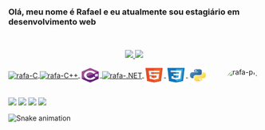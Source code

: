 ### Olá, meu nome é Rafael e eu atualmente sou estagiário em desenvolvimento web 

&nbsp;

<div align="center">
  <a href="https://github.com/rafaeltfpn">
  <img height="180em" src="https://github-readme-stats.vercel.app/api?username=rafaeltfpn&count_private=true&show_icons=true&include_all_commits=true&theme=dracula"/>
  <img height="180em" src="https://github-readme-stats.vercel.app/api/top-langs/?username=rafaeltfpn&layout=compact&theme=dracula"/>
</div>
<div style="display: inline_block"><br>
  <img align="center" alt="rafa-C" height="30" width="40" src="https://cdn.jsdelivr.net/gh/devicons/devicon/icons/c/c-original.svg">
  <img align="center" alt="rafa-C++" height="30" width="40" src="https://cdn.jsdelivr.net/gh/devicons/devicon/icons/cplusplus/cplusplus-original.svg">
  <img align="center" alt="rafa-C#" height="30" width="40" src="https://raw.githubusercontent.com/devicons/devicon/master/icons/csharp/csharp-original.svg">
  <img align="center" alt="rafa-.NET" height="30" width="40" src="https://cdn.jsdelivr.net/gh/devicons/devicon/icons/dotnetcore/dotnetcore-original.svg">
  <img align="center" alt="rafa-HTML" height="30" width="40" src="https://raw.githubusercontent.com/devicons/devicon/master/icons/html5/html5-original.svg">
  <img align="center" alt="rafa-CSS" height="30" width="40" src="https://raw.githubusercontent.com/devicons/devicon/master/icons/css3/css3-original.svg">
  <img align="center" alt="rafa-Python" height="30" width="40" src="https://raw.githubusercontent.com/devicons/devicon/master/icons/python/python-original.svg">
  <img align="right" alt="rafa-pfp" height="150" style="border-radius:50px;" src="https://pbs.twimg.com/profile_images/1527395010773229571/7_jOfiiL_400x400.jpg">
</div>
  
  ##
 
<div> 
  <a href="https://twitter.com/rafaeltfpn/" target="_blank"><img src="https://img.shields.io/badge/Twitter-1DA1F2?style=for-the-badge&logo=twitter&logoColor=white" target="_blank"></a>
 	<a href="https://www.twitch.tv/coelhovisk1" target="_blank"><img src="https://img.shields.io/badge/Twitch-9146FF?style=for-the-badge&logo=twitch&logoColor=white" target="_blank"></a>
  <a href = "mailto:rafaelscoelho03@gmail.com"><img src="https://img.shields.io/badge/-Gmail-%23333?style=for-the-badge&logo=gmail&logoColor=white" target="_blank"></a>
  <a href="https://www.linkedin.com/in/rafael-coelho-8b5202204/" target="_blank"><img src="https://img.shields.io/badge/-LinkedIn-%230077B5?style=for-the-badge&logo=linkedin&logoColor=white" target="_blank"></a> 
 
  ![Snake animation](https://github.com/rafaeltfpn/rafaeltfpn/blob/output/github-contribution-grid-snake.svg) 
